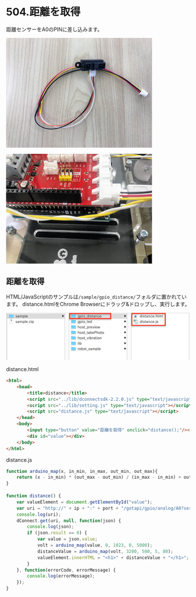 # 504.距離を取得

距離センサーをA0のPINに差し込みます。

![](./img/distance001.png)

![](./img/distance002.png)

## 距離を取得

HTML/JavaScriptのサンプルは`/sample/gpio_distance/`フォルダに置かれています。
distance.htmlをChrome Browserにドラッグ&ドロップし、実行します。

![](/img/sample_distance.png)

distance.html

```html
<html>
    <head>
        <title>distance</title>
        <script src="../lib/dconnectsdk-2.2.0.js" type="text/javascript"></script>
        <script src="../lib/setting.js" type="text/javascript"></script>
        <script src="distance.js" type="text/javascript"></script>
    </head>
    <body>
        <input type="button" value="距離を取得" onclick="distance();"/><br />
        <div id="value"></div>
    </body>
</html>
```

distance.js

```javascript
function arduino_map(x, in_min, in_max, out_min, out_max){
    return (x - in_min) * (out_max - out_min) / (in_max - in_min) + out_min;
}

function distance() {
    var valueElement = document.getElementById("value");
    var uri = "http://" + ip + ":" + port + "/gotapi/gpio/analog/A0?serviceId=" + gpioId;
    console.log(uri);
    dConnect.get(uri, null, function(json) {
        console.log(json);
        if (json.result == 0) {
            var value = json.value;
            volt = arduino_map(value, 0, 1023, 0, 5000);
            distanceValue = arduino_map(volt, 3200, 500, 5, 80);
            valueElement.innerHTML = "<h1>" + distanceValue + "</h1>";
        }
    }, function(errorCode, errorMessage) {
        console.log(errorMessage);
    });
}
```
